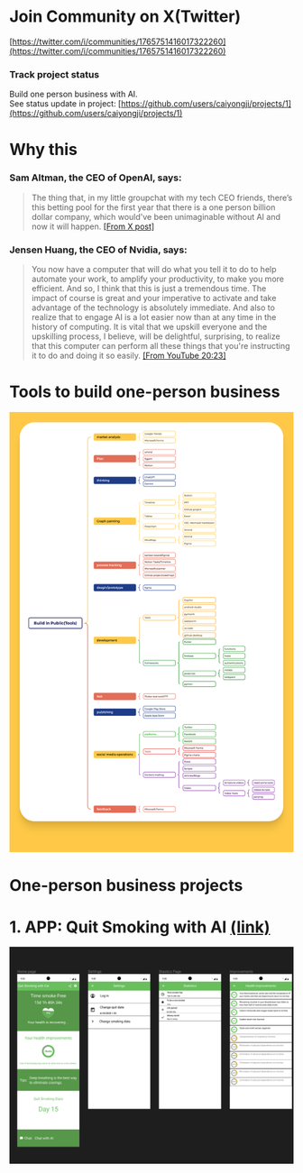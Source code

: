 # Join Community on X(Twitter)
[https://twitter.com/i/communities/1765751416017322260](https://twitter.com/i/communities/1765751416017322260)

### Track project status
Build one person business with AI.   
See status update in project: [https://github.com/users/caiyongji/projects/1](https://github.com/users/caiyongji/projects/1)


# Why this
### Sam Altman, the CEO of OpenAI, says:
> The thing that, in my little groupchat with my tech CEO friends, there’s this betting pool for the first year that there is a one person billion dollar company, which would've been unimaginable without AI and now it will happen. [[From X post]](https://x.com/caiyongji/status/1765724316635971846?s=20)

### Jensen Huang, the CEO of Nvidia, says:
> You now have a computer that will do what you tell it to do to help automate your work, to amplify your productivity, to make you more efficient. And so, I think that this is just a tremendous time. The impact of course is great and your imperative to activate and take advantage of the technology is absolutely immediate. And also to realize that to engage AI is a lot easier now than at any time in the history of computing. It is vital that we upskill everyone and the upskilling process, I believe, will be delightful, surprising, to realize that this computer can perform all these things that you're instructing it to do and doing it so easily. [[From YouTube 20:23]](https://youtu.be/8Pm2xEViNIo?si=hAWOznOTIktoISCH&t=1223)

# Tools to build one-person business

![](./imgs/Build%20in%20Public(Tools).png)

# One-person business projects

# 1. APP: Quit Smoking with AI [(link)](https://github.com/caiyongji/quit_smoking_app)
[![](./imgs/quitsmoking%20thumbnail.png)](https://github.com/caiyongji/quit_smoking_app)

